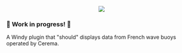 <p align="center"><img src="https://www.windy.com/img/logo201802/logo-full-windycom-gray-v3.svg"></p>

<h3>🚧 Work in progress! 🚧</h3> 

A Windy plugin that "should" displays data from French wave buoys operated by Cerema.

